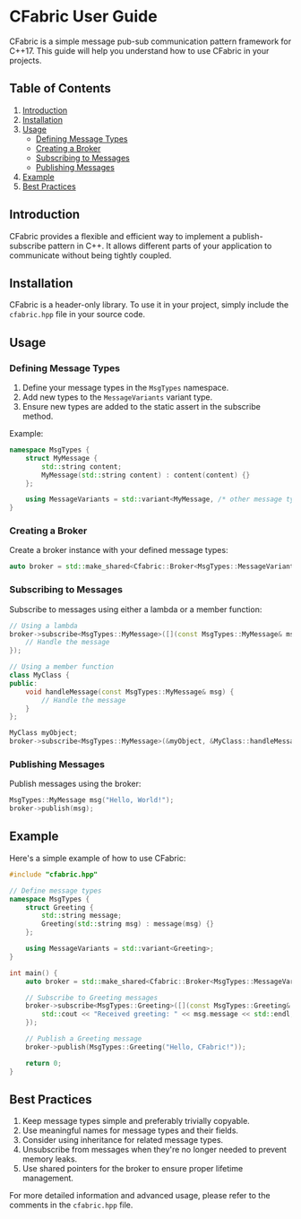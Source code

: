 # CFabric User Guide

CFabric is a simple message pub-sub communication pattern framework for C++17. This guide will help you understand how to use CFabric in your projects.

## Table of Contents
1. [Introduction](#introduction)
2. [Installation](#installation)
3. [Usage](#usage)
   - [Defining Message Types](#defining-message-types)
   - [Creating a Broker](#creating-a-broker)
   - [Subscribing to Messages](#subscribing-to-messages)
   - [Publishing Messages](#publishing-messages)
4. [Example](#example)
5. [Best Practices](#best-practices)

## Introduction

CFabric provides a flexible and efficient way to implement a publish-subscribe pattern in C++. It allows different parts of your application to communicate without being tightly coupled.

## Installation

CFabric is a header-only library. To use it in your project, simply include the `cfabric.hpp` file in your source code.

## Usage

### Defining Message Types

1. Define your message types in the `MsgTypes` namespace.
2. Add new types to the `MessageVariants` variant type.
3. Ensure new types are added to the static assert in the subscribe method.

Example:

```cpp
namespace MsgTypes {
    struct MyMessage {
        std::string content;
        MyMessage(std::string content) : content(content) {}
    };

    using MessageVariants = std::variant<MyMessage, /* other message types */>;
}
```

### Creating a Broker

Create a broker instance with your defined message types:

```cpp
auto broker = std::make_shared<Cfabric::Broker<MsgTypes::MessageVariants>>();
```

### Subscribing to Messages

Subscribe to messages using either a lambda or a member function:

```cpp
// Using a lambda
broker->subscribe<MsgTypes::MyMessage>([](const MsgTypes::MyMessage& msg) {
    // Handle the message
});

// Using a member function
class MyClass {
public:
    void handleMessage(const MsgTypes::MyMessage& msg) {
        // Handle the message
    }
};

MyClass myObject;
broker->subscribe<MsgTypes::MyMessage>(&myObject, &MyClass::handleMessage);
```

### Publishing Messages

Publish messages using the broker:

```cpp
MsgTypes::MyMessage msg("Hello, World!");
broker->publish(msg);
```

## Example

Here's a simple example of how to use CFabric:

```cpp
#include "cfabric.hpp"

// Define message types
namespace MsgTypes {
    struct Greeting {
        std::string message;
        Greeting(std::string msg) : message(msg) {}
    };

    using MessageVariants = std::variant<Greeting>;
}

int main() {
    auto broker = std::make_shared<Cfabric::Broker<MsgTypes::MessageVariants>>();

    // Subscribe to Greeting messages
    broker->subscribe<MsgTypes::Greeting>([](const MsgTypes::Greeting& msg) {
        std::cout << "Received greeting: " << msg.message << std::endl;
    });

    // Publish a Greeting message
    broker->publish(MsgTypes::Greeting("Hello, CFabric!"));

    return 0;
}
```

## Best Practices

1. Keep message types simple and preferably trivially copyable.
2. Use meaningful names for message types and their fields.
3. Consider using inheritance for related message types.
4. Unsubscribe from messages when they're no longer needed to prevent memory leaks.
5. Use shared pointers for the broker to ensure proper lifetime management.

For more detailed information and advanced usage, please refer to the comments in the `cfabric.hpp` file.
